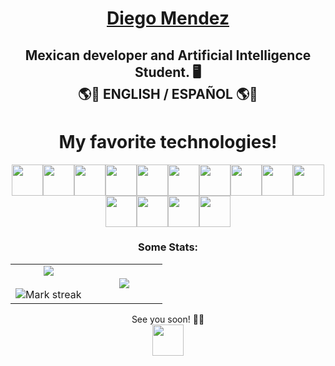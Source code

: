 <link rel="stylesheet" href="https://cdn.jsdelivr.net/gh/devicons/devicon@latest/devicon.min.css">

# <h1 align="center"> <a href="https://www.linkedin.com/in/diegommendez"> Diego Mendez </a> </h1>
## <h2 align="center"> Mexican developer and Artificial Intelligence Student. 🖥️  <br> 🌎💬 ENGLISH / ESPAÑOL 🌎💬</h2>
## <h1 align="center">My favorite technologies!</h1>

<p align="center">
<img src="https://cdn.jsdelivr.net/gh/devicons/devicon/icons/python/python-original-wordmark.svg" style="width: 50px;" /><img src="https://cdn.jsdelivr.net/gh/devicons/devicon/icons/django/django-plain-wordmark.svg" style="width: 50px;"/><img src="https://cdn.jsdelivr.net/gh/devicons/devicon/icons/mysql/mysql-original-wordmark.svg" style="width: 50px;"/><img src="https://cdn.jsdelivr.net/gh/devicons/devicon/icons/opencv/opencv-original-wordmark.svg" style="width: 50px;"/><img src="https://cdn.jsdelivr.net/gh/devicons/devicon/icons/pandas/pandas-original-wordmark.svg" style="width: 50px;"/><img src="https://cdn.jsdelivr.net/gh/devicons/devicon/icons/javascript/javascript-original.svg" style="width: 50px;" /><img src="https://cdn.jsdelivr.net/gh/devicons/devicon/icons/c/c-original.svg" style="width: 50px;"/><img src="https://cdn.jsdelivr.net/gh/devicons/devicon/icons/cplusplus/cplusplus-original.svg" style="width: 50px;"/><img src="https://cdn.jsdelivr.net/gh/devicons/devicon/icons/matlab/matlab-original.svg" style="width: 50px;"/><img src="https://cdn.jsdelivr.net/gh/devicons/devicon/icons/postgresql/postgresql-original-wordmark.svg" style="width: 50px;" /><img src="https://cdn.jsdelivr.net/gh/devicons/devicon/icons/html5/html5-original-wordmark.svg" style="width: 50px;"/><img src="https://cdn.jsdelivr.net/gh/devicons/devicon/icons/css3/css3-original-wordmark.svg" style="width: 50px;"/><img src="https://cdn.jsdelivr.net/gh/devicons/devicon/icons/bootstrap/bootstrap-original-wordmark.svg" style="width: 50px;"/><img src="https://cdn.jsdelivr.net/gh/devicons/devicon/icons/react/react-original-wordmark.svg" style="width: 50px;"/>
</p>

<h3 align="center">Some Stats:</h3>
<p align="center">
<table align="center">
<tr border="none">
<td width="50%" align="center">
  
  <img  align="center"  src="https://github-readme-stats.vercel.app/api?username=Diegomaartz&theme=dark&show_icons=true&count_private=true" />
  <br></br>
  <img  title="🔥 Get streak stats for your profile at git.io/streak-stats" alt="Mark streak" src="https://github-readme-streak-stats.herokuapp.com/?user=Scar1109&theme=dark&hide_border=false" /> 
</td>
<td width="50%" align="center">

  <img  align="center"  src="https://github-readme-stats.anuraghazra1.vercel.app/api/top-langs/?username=Diegomaartz&theme=dark&hide_border=false&no-bg=true&no-frame=true&langs_count=10"/>
  
  </td>
</tr>
</table>
<p align="center">
See you soon! 👀👀
<br>
<a href="https://www.linkedin.com/in/diegommendez">
<img src="https://cdn.jsdelivr.net/gh/devicons/devicon/icons/linkedin/linkedin-original.svg" style="width: 50px;"/>
</a>
</p>
